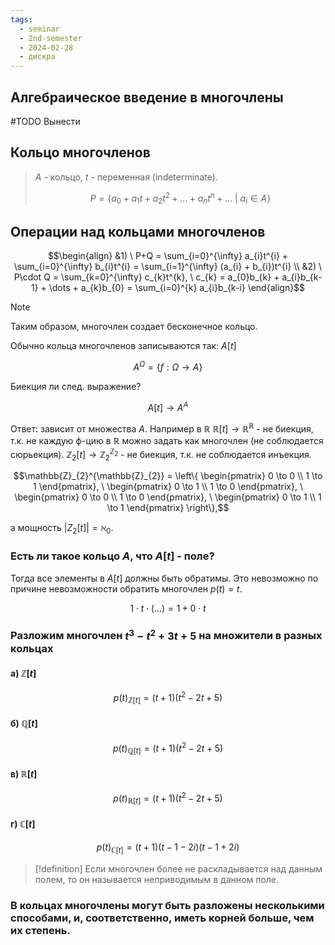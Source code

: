 ```yaml
---
tags:
  - seminar
  - 2nd-semester
  - 2024-02-28
  - дискра
---
```


## Алгебраическое введение в многочлены

#TODO Вынести
## Кольцо многочленов

> $A$ - кольцо, $t$ - переменная (indeterminate).
> 
> $$ P = \{ a_{0} + a_{1}t + a_{2}t^{2} + \dots + a_{n}t^{n} + \dots \ | \ a_{i} \in A \}$$

## Операции над кольцами многочленов

$$\begin{align}
&1) \ P+Q = \sum_{i=0}^{\infty} a_{i}t^{i} + \sum_{i=0}^{\infty} b_{i}t^{i} = \sum_{i=1}^{\infty} (a_{i} + b_{i})t^{i} \\
&2) \ P\cdot Q = \sum_{k=0}^{\infty} c_{k}t^{k}, \ c_{k} = a_{0}b_{k} + a_{i}b_{k-1} + \dots + a_{k}b_{0} = \sum_{i=0}^{k} a_{i}b_{k-i}
\end{align}$$

> [!note]
> Таким образом, многочлен создает бесконечное кольцо.

Обычно кольца многочленов записываются так: $A[t]$

$$A^{\Omega} = \{ f: \Omega \to A \}$$

Биекция ли след. выражение?

$$A[t] \to A^{A}$$

Ответ: зависит от множества $A$.
Например в $\mathbb{R}$ $\mathbb{R}[t] \to \mathbb{R}^{\mathbb{R}}$ - не биекция, т.к. не каждую ф-цию в $\mathbb{R}$ можно задать как многочлен (не соблюдается сюрьекция).
$\mathbb{Z}_{2}[t] \to \mathbb{Z}_{2}^{\mathbb{Z}_{2}}$ - не биекция, т.к. не соблюдается инъекция.

$$\mathbb{Z}_{2}^{\mathbb{Z}_{2}} = \left\{ \begin{pmatrix}
0 \to 0 \\
1 \to 1
\end{pmatrix}, \ \begin{pmatrix}
0 \to 1 \\
1 \to 0
\end{pmatrix}, \ \begin{pmatrix}
0 \to 0 \\
1 \to 0
\end{pmatrix}, \ \begin{pmatrix}
0 \to 1 \\
1 \to 1
\end{pmatrix} \right\},$$

а мощность $|Z_{2}[t]| = \aleph_{0}$.

### Есть ли такое кольцо $A$, что $A[t]$ - поле?

Тогда все элементы в $A[t]$ должны быть обратимы.
Это невозможно по причине невозможности обратить многочлен $p(t) = t$.

$$1\cdot t\cdot(...) = 1 + 0\cdot t$$

### Разложим многочлен $t^{3} - t^{2} + 3t + 5$ на множители в разных кольцах

#### a) $\mathbb{Z}[t]$

$$p(t)_{\mathbb{Z}[t]} = (t+1)(t^{2}-2t+5)$$

#### б) $\mathbb{Q}[t]$

$$p(t)_{\mathbb{Q}[t]} = (t+1)(t^{2}-2t+5)$$

#### в) $\mathbb{R}[t]$

$$p(t)_{\mathbb{R}[t]} = (t+1)(t^{2}-2t+5)$$

#### г) $\mathbb{C}[t]$

$$p(t)_{\mathbb{C}[t]} = (t+1)(t-1-2i)(t-1+2i)$$

> [!definition]
> Если многочлен более не раскладывается над данным полем, то он называется неприводимым в данном поле.

### В кольцах многочлены могут быть разложены несколькими способами, и, соответственно, иметь корней больше, чем их степень.

